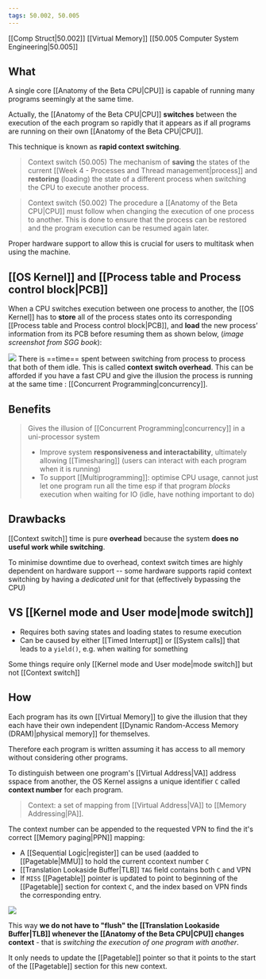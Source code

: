 ```yaml
---
tags: 50.002, 50.005
---
```

[[Comp Struct|50.002]]
[[Virtual Memory]]
[[50.005 Computer System Engineering|50.005]]


## What
A single core [[Anatomy of the Beta CPU|CPU]] is capable of running many programs seemingly at the same time. 

Actually, the [[Anatomy of the Beta CPU|CPU]] **switches** between the execution of the each program so rapidly  that it appears as if all programs are running on their own [[Anatomy of the Beta CPU|CPU]]. 

This technique is known as **rapid context switching**. 

> Context switch (50.005)
> The mechanism of **saving** the states of the current [[Week 4 - Processes and Thread management|process]] and **restoring** (loading) the state of a different process when switching the CPU to execute another process.

>  Context switch (50.002)
>  The procedure a [[Anatomy of the Beta CPU|CPU]] must follow when changing the execution of one process to another. 
>  This is done to ensure that the process can be restored and the program execution can be resumed again later. 

Proper hardware support to allow this is crucial for users to multitask when using the machine. 

## [[OS Kernel]] and [[Process table and Process control block|PCB]]
When a CPU switches execution between one process to another, the [[OS Kernel]] has to **store** all of the process states onto its corresponding [[Process table and Process control block|PCB]], and **load** the new process’ information from its PCB before resuming them as shown below, (_image screenshot from SGG book_):

![](https://natalieagus.github.io/50005/assets/images/week3/4.png)
There is ==time== spent between switching from process to process that both of them idle. This is called **context switch overhead**. This can be afforded if you have a fast CPU and give the illusion the process is running at the same time : [[Concurrent Programming|concurrency]].

## Benefits
> Gives the illusion of [[Concurrent Programming|concurrency]] in a uni-processor system
> - Improve system **responsiveness and interactability**, ultimately allowing [[Timesharing]] (users can interact with each program when it is running)
> - To support [[Multiprogramming]]: optimise CPU usage, cannot just let one program run all the time esp if that program *blocks* execution when waiting for IO (idle, have nothing important to do)

## Drawbacks
[[Context switch]] time is pure **overhead** because the system **does no useful work while switching**.

To minimise downtime due to overhead, context switch times are highly dependent on hardware support -- some hardware supports rapid context switching by having a *dedicated unit* for that (effectively bypassing the CPU)

## VS [[Kernel mode and User mode|mode switch]]
- Requires both saving states and loading states to resume execution
- Can be caused by either [[Timed Interrupt]] or [[System calls]] that leads to a `yield()`, e.g. when waiting for something

Some things require only [[Kernel mode and User mode|mode switch]] but not [[Context switch]]

## How
Each program has its own [[Virtual Memory]] to give the illusion that they each have their own independent [[Dynamic Random-Access Memory (DRAM)|physical memory]] for themselves. 

Therefore each program is written assuming it has access to all memory without considering other programs. 

To distinguish between one program's [[Virtual Address|VA]] address sspace from another, the OS Kernel assigns a unique identifier `C` called **context number** for each program. 

> Context: a set of mapping from [[Virtual Address|VA]] to [[Memory Addressing|PA]]. 

The context number can be appended to the requested VPN to find the it's correct [[Memory paging|PPN]] mapping:
- A [[Sequential Logic|register]] can be used (aadded to [[Pagetable|MMU]] to hold the current ccontext number `C`
- [[Translation Lookaside Buffer|TLB]] `TAG` field contains both `C`  and VPN
- If `MISS` [[Pagetable]] pointer is updated to point to beginning of the [[Pagetable]] section for context `C`, and the index based on VPN finds the corresponding entry.

![](https://dropbox.com/s/ckevn475pf7ar4s/mmuusagecontext.png?raw=1)

This way **we do not have to "flush" the [[Translation Lookaside Buffer|TLB]] whenever the [[Anatomy of the Beta CPU|CPU]] changes context** - that is *switching the execution of one program with another*.

It only needs to update the [[Pagetable]] pointer so that it points to the start of the [[Pagetable]] section for this new context.